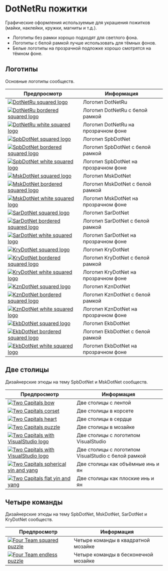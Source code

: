 # DotNetRu пожитки

Графические оформления используемые для украшения пожитков (майки, наклейки, кружки, магниты и т.д.).

- Логотипы без рамки хорошо подходят для светлого фона.
- Логотипы с белой рамкой лучше использовать для тёмных фонов.
- Белые логотипы на прозрачной подложке хорошо смотрятся на тёмном фоне. 

## Логотипы

Основные логотипы сообществ.

| Предпросмотр        | Информация         |
| ------------------- |--------------------|
| [![DotNetRu squared logo](./dotnetru-squared-logo/dotnetru-squared-logo-200.png)](dotnetru-squared-logo) | Логотип DotNetRu |
| [![DotNetRu bordered squared logo](./dotnetru-squared-logo-bordered/dotnetru-squared-logo-br-200.png)](dotnetru-squared-logo-bordered) | Логотип DotNetRu с белой рамкой |
| [![DotNetRu white squared logo](./dotnetru-squared-logo-white/dotnetru-squared-logo-white-200.png)](dotnetru-squared-logo-white) | Логотип DotNetRu на прозрачном фоне |
| [![SpbDotNet squared logo](./spbdotnet-squared-logo/spbdotnet-squared-logo-200.png)](spbdotnet-squared-logo) | Логотип SpbDotNet |
| [![SpbDotNet bordered squared logo](./spbdotnet-squared-logo-bordered/spbdotnet-squared-logo-br-200.png)](spbdotnet-squared-logo-bordered) | Логотип SpbDotNet с белой рамкой |
| [![SpbDotNet white squared logo](./spbdotnet-squared-logo-white/spbdotnet-squared-logo-white-200.png)](spbdotnet-squared-logo-white) | Логотип SpbDotNet на прозрачном фоне |
| [![MskDotNet squared logo](./mskdotnet-squared-logo/mskdotnet-squared-logo-200.png)](mskdotnet-squared-logo) | Логотип MskDotNet |
| [![MskDotNet bordered squared logo](./mskdotnet-squared-logo-bordered/mskdotnet-squared-logo-br-200.png)](mskdotnet-squared-logo-bordered) | Логотип MskDotNet с белой рамкой |
| [![MskDotNet white squared logo](./mskdotnet-squared-logo-white/mskdotnet-squared-logo-white-200.png)](mskdotnet-squared-logo-white) | Логотип MskDotNet на прозрачном фоне |
| [![SarDotNet squared logo](./sardotnet-squared-logo/sardotnet-squared-logo-200.png)](sardotnet-squared-logo) | Логотип SarDotNet |
| [![SarDotNet bordered squared logo](./sardotnet-squared-logo-bordered/sardotnet-squared-logo-br-200.png)](sardotnet-squared-logo-bordered) | Логотип SarDotNet с белой рамкой |
| [![SarDotNet white squared logo](./sardotnet-squared-logo-white/sardotnet-squared-logo-white-200.png)](sardotnet-squared-logo-white) | Логотип SarDotNet на прозрачном фоне |
| [![KryDotNet squared logo](./krydotnet-squared-logo/krydotnet-squared-logo-200.png)](krydotnet-squared-logo) | Логотип KryDotNet |
| [![KryDotNet bordered squared logo](./krydotnet-squared-logo-bordered/krydotnet-squared-logo-br-200.png)](krydotnet-squared-logo-bordered) | Логотип KryDotNet с белой рамкой |
| [![KryDotNet white squared logo](./krydotnet-squared-logo-white/krydotnet-squared-logo-white-200.png)](krydotnet-squared-logo-white) | Логотип KryDotNet на прозрачном фоне |
| [![KznDotNet squared logo](./kzndotnet-squared-logo/kzndotnet-squared-logo-200.png)](kzndotnet-squared-logo) | Логотип KznDotNet |
| [![KznDotNet bordered squared logo](./kzndotnet-squared-logo-bordered/kzndotnet-squared-logo-br-200.png)](kzndotnet-squared-logo-bordered) | Логотип KznDotNet с белой рамкой |
| [![KznDotNet white squared logo](./kzndotnet-squared-logo-white/kzndotnet-squared-logo-white-200.png)](kzndotnet-squared-logo-white) | Логотип KznDotNet на прозрачном фоне |
| [![EkbDotNet squared logo](./ekbdotnet-squared-logo/ekbdotnet-squared-logo-200.png)](ekbdotnet-squared-logo) | Логотип EkbDotNet |
| [![EkbDotNet bordered squared logo](./ekbdotnet-squared-logo-bordered/ekbdotnet-squared-logo-br-200.png)](ekbdotnet-squared-logo-bordered) | Логотип EkbDotNet с белой рамкой |
| [![EkbDotNet white squared logo](./ekbdotnet-squared-logo-white/ekbdotnet-squared-logo-white-200.png)](ekbdotnet-squared-logo-white) | Логотип EkbDotNet на прозрачном фоне |

## Две столицы

Дизайнерские этюды на тему SpbDotNet и MskDotNet сообществ.

| Предпросмотр        | Информация         |
| ------------------- |--------------------|
| [![Two Capitals bow](./twocapitals/twocapitals-bow-200.png)](./twocapitals/twocapitals-bow-800.png) | Две столицы с лентой |
| [![Two Capitals corset](./twocapitals/twocapitals-corset-200.png)](./twocapitals/twocapitals-corset-800.png) | Две столицы в корсете |
| [![Two Capitals heart](./twocapitals/twocapitals-heart-200.png)](./twocapitals/twocapitals-heart-800.png) | Две столицы в сердце |
| [![Two Capitals puzzle](./twocapitals-puzzle/twocapitals-puzzle-200.png)](twocapitals-puzzle) | Две столицы в мозайке |
| [![Two Capitals with VisualStudio logo](./twocapitals-vs/twocapitals-vs-200.png)](twocapitals-vs) | Две столицы с логотипом VisualStudio |
| [![Two Capitals with VisualStudio logo](./twocapitals-vs-bordered/twocapitals-vs-br-200.png)](twocapitals-vs-bordered) | Две столицы с логотипом VisualStudio с белой рамкой |
| [![Two Capitals spherical yin and yang](./twocapitals/twocapitals-yy-200.png)](./twocapitals/twocapitals-yy-800.png) | Две столицы как объёмные инь и ян |
| [![Two Capitals flat yin and yang](./twocapitals/twocapitals-yy-flat-200.png)](./twocapitals/twocapitals-yy-flat-800.png) | Две столицы как плоские инь и ян |

## Четыре команды

Дизайнерские этюды на тему SpbDotNet, MskDotNet, SarDotNet и KryDotNet сообществ.

| Предпросмотр        | Информация         |
| ------------------- |--------------------|
| [![Four Team squared puzzle](./fourteam-puzzle/fourteam-puzzle-squared-200.png)](fourteam-puzzle) | Четыре команды в квадратной мозайке |
| [![Four Team endless puzzle](./fourteam-puzzle/fourteam-puzzle-endless-200.png)](fourteam-puzzle) | Четыре команды в бесконечной мозайке |
